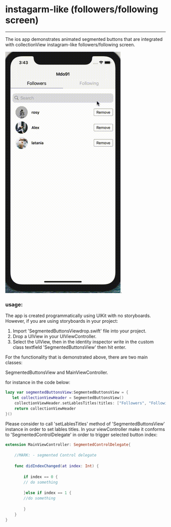 # instagarm-like (followers/following screen)
---------------------------------------------
The ios app demonstrates animated segmented buttons that are integrated with collectionView instagram-like followers/following screen.

![alt text](https://github.com/mdo91/instagarm-followers/blob/main/resources/insta.gif). 

### usage:

The app is created programmatically using UIKit with no storyboards. However, if you are using storyboards in your project:

1. Import 'SegmentedButtonsViewdrop.swift' file into your project.
2. Drop a UIView in your UIViewController.
3. Select the UIView, then in the identity inspector write in the custom class textfield 'SegmentedButtonsView' then hit enter.

For the functionality that is demonstrated above, there are two main classes: 

  SegmentedButtonsView and MainViewController.

  for instance in the code below:

```swift
lazy var segmentedButtonsView:SegmentedButtonsView = {
   let collectionViewHeader = SegmentedButtonsView()
    collectionViewHeader.setLablesTitles(titles: ["Followers", "Following"])
    return collectionViewHeader
}()
```
Please consider to call 'setLablesTitles' method of 'SegmentedButtonsView' instance in order to set lables titles.
In your viewController make it conforms to 'SegmentedControlDelegate' in order to trigger selected button index:

```swift
extension MainViewController: SegmentedControlDelegate{

    //MARK: - segmented Control delegate
    
    func didIndexChanged(at index: Int) {

        if index == 0 {
        // do something
    
        }else if index == 1 {
        //do something

        }
    }
}
```



